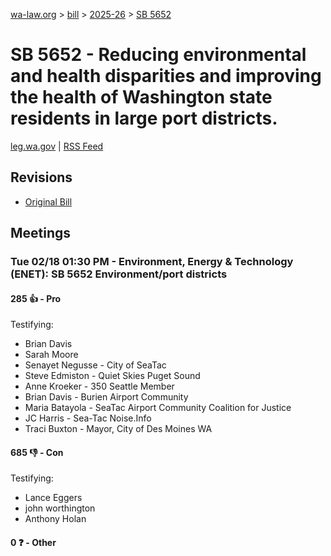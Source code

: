 [wa-law.org](/) > [bill](/bill/) > [2025-26](/bill/2025-26/) > [SB 5652](/bill/2025-26/sb/5652/)

# SB 5652 - Reducing environmental and health disparities and improving the health of Washington state residents in large port districts.
[leg.wa.gov](https://app.leg.wa.gov/billsummary?BillNumber=5652&Year=2025&Initiative=false) | [RSS Feed](./rss.xml)

## Revisions
* [Original Bill](1/)

## Meetings
### Tue 02/18 01:30 PM - Environment, Energy & Technology (ENET): SB 5652 Environment/port districts
#### 285 👍 - Pro
Testifying:
* Brian Davis
* Sarah Moore
* Senayet Negusse - City of SeaTac
* Steve Edmiston - Quiet Skies Puget Sound
* Anne Kroeker - 350 Seattle Member
* Brian Davis - Burien Airport Community
* Maria Batayola - SeaTac Airport Community Coalition for Justice
* JC Harris - Sea-Tac Noise.Info
* Traci Buxton - Mayor, City of Des Moines WA

#### 685 👎 - Con
Testifying:
* Lance Eggers
* john worthington
* Anthony Holan

#### 0 ❓ - Other
